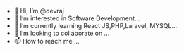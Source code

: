 - 👋 Hi, I’m @devraj
- 👀 I’m interested in Software Development...
- 🌱 I’m currently learning React JS,PHP,Laravel, MYSQL...
- 💞️ I’m looking to collaborate on ...
- 📫 How to reach me ...

<!---
devrajweb/devrajweb is a ✨ special ✨ repository because its `README.md` (this file) appears on your GitHub profile.
You can click the Preview link to take a look at your changes.
--->
